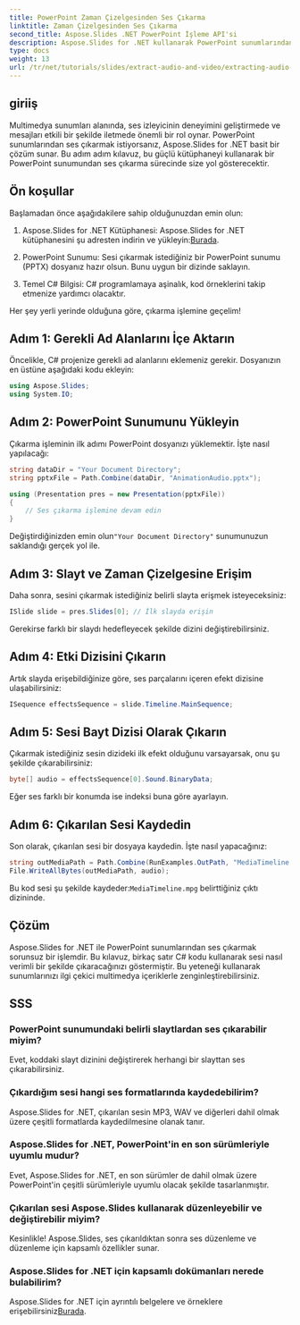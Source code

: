 ```yaml
---
title: PowerPoint Zaman Çizelgesinden Ses Çıkarma
linktitle: Zaman Çizelgesinden Ses Çıkarma
second_title: Aspose.Slides .NET PowerPoint İşleme API'si
description: Aspose.Slides for .NET kullanarak PowerPoint sunumlarından ses dosyalarını zahmetsizce nasıl çıkaracağınızı keşfedin. Bu adım adım kılavuz net talimatlar sağlar.
type: docs
weight: 13
url: /tr/net/tutorials/slides/extract-audio-and-video/extracting-audio-from-timeline/
---
```

## giriiş

Multimedya sunumları alanında, ses izleyicinin deneyimini geliştirmede ve mesajları etkili bir şekilde iletmede önemli bir rol oynar. PowerPoint sunumlarından ses çıkarmak istiyorsanız, Aspose.Slides for .NET basit bir çözüm sunar. Bu adım adım kılavuz, bu güçlü kütüphaneyi kullanarak bir PowerPoint sunumundan ses çıkarma sürecinde size yol gösterecektir.

## Ön koşullar

Başlamadan önce aşağıdakilere sahip olduğunuzdan emin olun:

1.  Aspose.Slides for .NET Kütüphanesi: Aspose.Slides for .NET kütüphanesini şu adresten indirin ve yükleyin:[Burada](https://releases.aspose.com/slides/net/).

2. PowerPoint Sunumu: Sesi çıkarmak istediğiniz bir PowerPoint sunumu (PPTX) dosyanız hazır olsun. Bunu uygun bir dizinde saklayın.

3. Temel C# Bilgisi: C# programlamaya aşinalık, kod örneklerini takip etmenize yardımcı olacaktır.

Her şey yerli yerinde olduğuna göre, çıkarma işlemine geçelim!

## Adım 1: Gerekli Ad Alanlarını İçe Aktarın

Öncelikle, C# projenize gerekli ad alanlarını eklemeniz gerekir. Dosyanızın en üstüne aşağıdaki kodu ekleyin:

```csharp
using Aspose.Slides;
using System.IO;
```

## Adım 2: PowerPoint Sunumunu Yükleyin

Çıkarma işleminin ilk adımı PowerPoint dosyanızı yüklemektir. İşte nasıl yapılacağı:

```csharp
string dataDir = "Your Document Directory";
string pptxFile = Path.Combine(dataDir, "AnimationAudio.pptx");

using (Presentation pres = new Presentation(pptxFile))
{
    // Ses çıkarma işlemine devam edin
}
```

 Değiştirdiğinizden emin olun`"Your Document Directory"` sunumunuzun saklandığı gerçek yol ile.

## Adım 3: Slayt ve Zaman Çizelgesine Erişim

Daha sonra, sesini çıkarmak istediğiniz belirli slayta erişmek isteyeceksiniz:

```csharp
ISlide slide = pres.Slides[0]; // İlk slayda erişin
```

Gerekirse farklı bir slaydı hedefleyecek şekilde dizini değiştirebilirsiniz.

## Adım 4: Etki Dizisini Çıkarın

Artık slayda erişebildiğinize göre, ses parçalarını içeren efekt dizisine ulaşabilirsiniz:

```csharp
ISequence effectsSequence = slide.Timeline.MainSequence;
```

## Adım 5: Sesi Bayt Dizisi Olarak Çıkarın

Çıkarmak istediğiniz sesin dizideki ilk efekt olduğunu varsayarsak, onu şu şekilde çıkarabilirsiniz:

```csharp
byte[] audio = effectsSequence[0].Sound.BinaryData;
```

Eğer ses farklı bir konumda ise indeksi buna göre ayarlayın.

## Adım 6: Çıkarılan Sesi Kaydedin

Son olarak, çıkarılan sesi bir dosyaya kaydedin. İşte nasıl yapacağınız:

```csharp
string outMediaPath = Path.Combine(RunExamples.OutPath, "MediaTimeline.mpg");
File.WriteAllBytes(outMediaPath, audio);
```

 Bu kod sesi şu şekilde kaydeder:`MediaTimeline.mpg` belirttiğiniz çıktı dizininde.

## Çözüm

Aspose.Slides for .NET ile PowerPoint sunumlarından ses çıkarmak sorunsuz bir işlemdir. Bu kılavuz, birkaç satır C# kodu kullanarak sesi nasıl verimli bir şekilde çıkaracağınızı göstermiştir. Bu yeteneği kullanarak sunumlarınızı ilgi çekici multimedya içeriklerle zenginleştirebilirsiniz.

## SSS

### PowerPoint sunumundaki belirli slaytlardan ses çıkarabilir miyim?

Evet, koddaki slayt dizinini değiştirerek herhangi bir slayttan ses çıkarabilirsiniz.

### Çıkardığım sesi hangi ses formatlarında kaydedebilirim?

Aspose.Slides for .NET, çıkarılan sesin MP3, WAV ve diğerleri dahil olmak üzere çeşitli formatlarda kaydedilmesine olanak tanır.

### Aspose.Slides for .NET, PowerPoint'in en son sürümleriyle uyumlu mudur?

Evet, Aspose.Slides for .NET, en son sürümler de dahil olmak üzere PowerPoint'in çeşitli sürümleriyle uyumlu olacak şekilde tasarlanmıştır.

### Çıkarılan sesi Aspose.Slides kullanarak düzenleyebilir ve değiştirebilir miyim?

Kesinlikle! Aspose.Slides, ses çıkarıldıktan sonra ses düzenleme ve düzenleme için kapsamlı özellikler sunar.

### Aspose.Slides for .NET için kapsamlı dokümanları nerede bulabilirim?

 Aspose.Slides for .NET için ayrıntılı belgelere ve örneklere erişebilirsiniz[Burada](https://reference.aspose.com/slides/net/).
